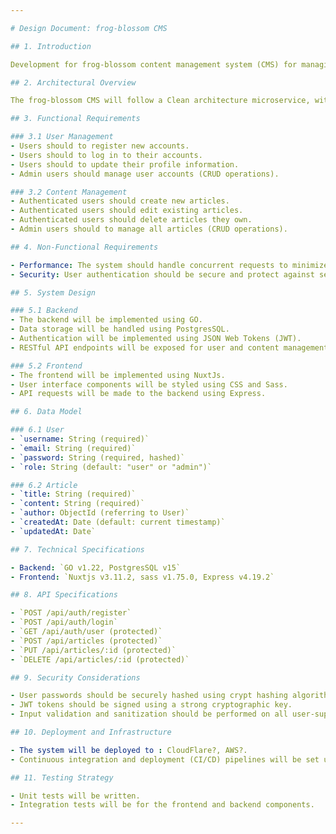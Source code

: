 ```yaml
---

# Design Document: frog-blossom CMS

## 1. Introduction

Development for frog-blossom content management system (CMS) for managing articles and blog posts. The frog-blossom CMS will provide basic functionality for creating, editing, and deleting content, as well as user authentication and authorization.

## 2. Architectural Overview

The frog-blossom CMS will follow a Clean architecture microservice, with a single backend server responsible for handling HTTP requests, managing data storage, and serving content to users. The frontend will be implemented using Nuxtjs.

## 3. Functional Requirements

### 3.1 User Management
- Users should to register new accounts.
- Users should to log in to their accounts.
- Users should to update their profile information.
- Admin users should manage user accounts (CRUD operations).

### 3.2 Content Management
- Authenticated users should create new articles.
- Authenticated users should edit existing articles.
- Authenticated users should delete articles they own.
- Admin users should to manage all articles (CRUD operations).

## 4. Non-Functional Requirements

- Performance: The system should handle concurrent requests to minimize serve latency.
- Security: User authentication should be secure and protect against security threats such as cross-site scripting (XSS) and SQL injection.

## 5. System Design

### 5.1 Backend
- The backend will be implemented using GO.
- Data storage will be handled using PostgresSQL.
- Authentication will be implemented using JSON Web Tokens (JWT).
- RESTful API endpoints will be exposed for user and content management.

### 5.2 Frontend
- The frontend will be implemented using NuxtJs.
- User interface components will be styled using CSS and Sass.
- API requests will be made to the backend using Express.

## 6. Data Model

### 6.1 User
- `username: String (required)`
- `email: String (required)`
- `password: String (required, hashed)`
- `role: String (default: "user" or "admin")`

### 6.2 Article
- `title: String (required)`
- `content: String (required)`
- `author: ObjectId (referring to User)`
- `createdAt: Date (default: current timestamp)`
- `updatedAt: Date`

## 7. Technical Specifications

- Backend: `GO v1.22, PostgresSQL v15`
- Frontend: `Nuxtjs v3.11.2, sass v1.75.0, Express v4.19.2`

## 8. API Specifications

- `POST /api/auth/register`
- `POST /api/auth/login`
- `GET /api/auth/user (protected)`
- `POST /api/articles (protected)`
- `PUT /api/articles/:id (protected)`
- `DELETE /api/articles/:id (protected)`

## 9. Security Considerations

- User passwords should be securely hashed using crypt hashing algorithm.
- JWT tokens should be signed using a strong cryptographic key.
- Input validation and sanitization should be performed on all user-supplied data to prevent injection attacks.

## 10. Deployment and Infrastructure

- The system will be deployed to : CloudFlare?, AWS?.
- Continuous integration and deployment (CI/CD) pipelines will be set up using tools such as GitHub Actions.

## 11. Testing Strategy

- Unit tests will be written.
- Integration tests will be for the frontend and backend components.

---
```

